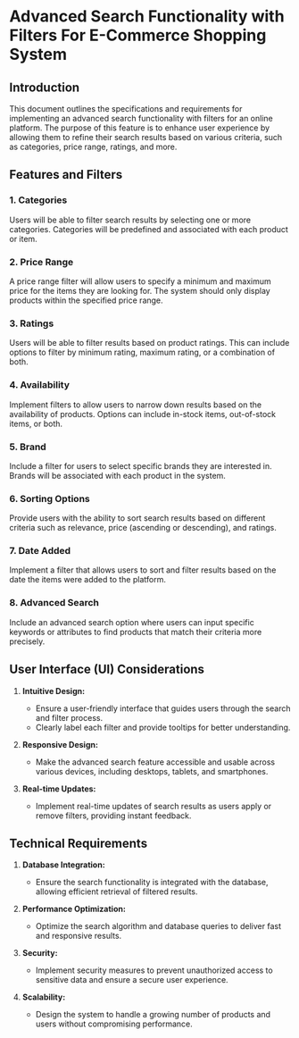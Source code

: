 # Advanced Search Functionality with Filters For E-Commerce Shopping System

## Introduction

This document outlines the specifications and requirements for implementing an advanced search functionality with filters for an online platform. The purpose of this feature is to enhance user experience by allowing them to refine their search results based on various criteria, such as categories, price range, ratings, and more.

## Features and Filters

### 1. Categories

Users will be able to filter search results by selecting one or more categories. Categories will be predefined and associated with each product or item.

### 2. Price Range

A price range filter will allow users to specify a minimum and maximum price for the items they are looking for. The system should only display products within the specified price range.

### 3. Ratings

Users will be able to filter results based on product ratings. This can include options to filter by minimum rating, maximum rating, or a combination of both.

### 4. Availability

Implement filters to allow users to narrow down results based on the availability of products. Options can include in-stock items, out-of-stock items, or both.

### 5. Brand

Include a filter for users to select specific brands they are interested in. Brands will be associated with each product in the system.

### 6. Sorting Options

Provide users with the ability to sort search results based on different criteria such as relevance, price (ascending or descending), and ratings.

### 7. Date Added

Implement a filter that allows users to sort and filter results based on the date the items were added to the platform.

### 8. Advanced Search

Include an advanced search option where users can input specific keywords or attributes to find products that match their criteria more precisely.

## User Interface (UI) Considerations

1. **Intuitive Design:**
   - Ensure a user-friendly interface that guides users through the search and filter process.
   - Clearly label each filter and provide tooltips for better understanding.

2. **Responsive Design:**
   - Make the advanced search feature accessible and usable across various devices, including desktops, tablets, and smartphones.

3. **Real-time Updates:**
   - Implement real-time updates of search results as users apply or remove filters, providing instant feedback.

## Technical Requirements

1. **Database Integration:**
   - Ensure the search functionality is integrated with the database, allowing efficient retrieval of filtered results.

2. **Performance Optimization:**
   - Optimize the search algorithm and database queries to deliver fast and responsive results.

3. **Security:**
   - Implement security measures to prevent unauthorized access to sensitive data and ensure a secure user experience.

4. **Scalability:**
   - Design the system to handle a growing number of products and users without compromising performance.
